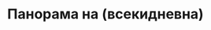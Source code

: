 ---
layout: panorama
parent: '/projects/private/treasure-island'
image: 'http://hub.acherno.com/svn/ostrovat-na-sakrovishtata/Site/Panorami/KEA_Mila_HD_Hol_FINAL_Panorama.jpg'
title: 'Панорама на (всекидневна)'
sitemap: false
---